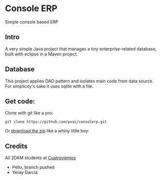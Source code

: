 # Console ERP
Simple console based ERP
## Intro
A very simple Java project that manages a tiny enterprise-related database, built with eclipse in a Maven project.
## Database
This project applies DAO pattern and isolates main code from data source. For simplicity's sake it uses sqlite with a file.
## Get code:
Clone with git like a pro:
```
git clone https://github.com/pxai/consolerp.git
```
Or [download the zip](https://github.com/pxai/consolerp/archive/master.zip) like a whiny little boy:


## Credits
All 2DAM students at [Cuatrovientos](http://www.cuatrovientos.org)
+ Pello, branch pushed
+ Yeray García
